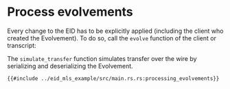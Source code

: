 # Process evolvements

Every change to the EID has to be explicitly applied (including the client who created the Evolvement).
To do so, call the `evolve` function of the client or transcript:

The `simulate_transfer` function simulates transfer over the wire by serializing and deserializing the
Evolvement.

```rust,no_run,noplayground
{{#include ../eid_mls_example/src/main.rs.rs:processing_evolvements}}
```